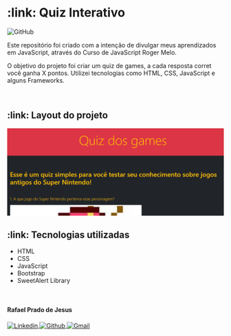 <h1>:link: Quiz Interativo</h1>

<img alt="GitHub" src="https://img.shields.io/github/license/rafaelpradoj/quiz-interativo">

<p>
  Este repositório foi criado com a intenção de divulgar meus aprendizados em JavaScript, através do Curso de JavaScript Roger Melo.
</p>

<p>
  O objetivo do projeto foi criar um quiz de games, a cada resposta corret você ganha X pontos. Utilizei tecnologias como HTML, CSS, JavaScript e alguns Frameworks.
</p>

<br>

<h2>:link: Layout do projeto</h2>
<img src="assets/img/capaProjetoQuiz.PNG" />

<br>

<h2>:link: Tecnologias utilizadas</h2>
<ul>
 <li>HTML</li>
 <li>CSS</li>
 <li>JavaScript</li>
 <li>Bootstrap</li>
 <li>SweetAlert Library</li>
</ul>

<br>

<h4>Rafael Prado de Jesus</h4>
<p>
  <a href="https://www.linkedin.com/in/rafaelpradoj/" target="_blank">
    <img align="center" src="https://img.shields.io/badge/-Linkedin-%230077B5?style=for-the-badge&logo=linkedin&logoColor=white" alt="Linkedin">
  </a>
  
  <a href="https://github.com/rafaelpradoj" target="_blank">
    <img align="center" src="https://img.shields.io/badge/GitHub-100000?style=for-the-badge&logo=github&logoColor=white" alt="Github">
  </a>
  
  <a href="mailto:rafaelpradoj@gmail.com" title="rafaelpradoj@gmail.com">
    <img align="center" src="https://img.shields.io/badge/Gmail-D14836?style=for-the-badge&logo=gmail&logoColor=white" alt="Gmail">
 </a>
</p>
